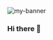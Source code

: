 <img src ="![Git_Banner](https://user-images.githubusercontent.com/90926044/141658347-fe99ae28-f972-44e9-a07a-7ab1a8fd11ea.png)" alt="my-banner">

### Hi there 👋

<!--
**agruezo/agruezo** is a ✨ _special_ ✨ repository because its `README.md` (this file) appears on your GitHub profile.

Here are some ideas to get you started:

- 🔭 I’m currently working on ...
- 🌱 I’m currently learning ...
- 👯 I’m looking to collaborate on ...
- 🤔 I’m looking for help with ...
- 💬 Ask me about ...
- 📫 How to reach me: ...
- 😄 Pronouns: ...
- ⚡ Fun fact: ...
-->
